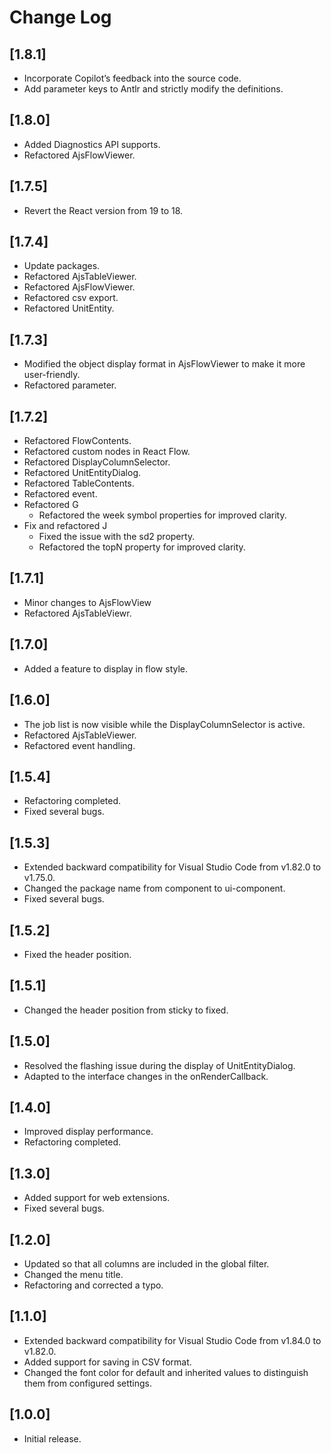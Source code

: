# Change Log

## [1.8.1]

- Incorporate Copilot’s feedback into the source code.
- Add parameter keys to Antlr and strictly modify the definitions.

## [1.8.0]

- Added Diagnostics API supports.
- Refactored AjsFlowViewer.

## [1.7.5]

- Revert the React version from 19 to 18.

## [1.7.4]

- Update packages.
- Refactored AjsTableViewer.
- Refactored AjsFlowViewer.
- Refactored csv export.
- Refactored UnitEntity.

## [1.7.3]

- Modified the object display format in AjsFlowViewer to make it more user-friendly.
- Refactored parameter.

## [1.7.2]

- Refactored FlowContents.
- Refactored custom nodes in React Flow.
- Refactored DisplayColumnSelector.
- Refactored UnitEntityDialog.
- Refactored TableContents.
- Refactored event.
- Refactored G
  - Refactored the week symbol properties for improved clarity.
- Fix and refactored J
  - Fixed the issue with the sd2 property.
  - Refactored the topN property for improved clarity.

## [1.7.1]

- Minor changes to AjsFlowView
- Refactored AjsTableViewr.

## [1.7.0]

- Added a feature to display in flow style.

## [1.6.0]

- The job list is now visible while the DisplayColumnSelector is active.
- Refactored AjsTableViewer.
- Refactored event handling.

## [1.5.4]

- Refactoring completed.
- Fixed several bugs.

## [1.5.3]

- Extended backward compatibility for Visual Studio Code from v1.82.0 to v1.75.0.
- Changed the package name from component to ui-component.
- Fixed several bugs.

## [1.5.2]

- Fixed the header position.

## [1.5.1]

- Changed the header position from sticky to fixed.

## [1.5.0]

- Resolved the flashing issue during the display of UnitEntityDialog.
- Adapted to the interface changes in the onRenderCallback.

## [1.4.0]

- Improved display performance.
- Refactoring completed.

## [1.3.0]

- Added support for web extensions.
- Fixed several bugs.

## [1.2.0]

- Updated so that all columns are included in the global filter.
- Changed the menu title.
- Refactoring and corrected a typo.

## [1.1.0]

- Extended backward compatibility for Visual Studio Code from v1.84.0 to v1.82.0.
- Added support for saving in CSV format.
- Changed the font color for default and inherited values to distinguish them from configured settings.

## [1.0.0]

- Initial release.
